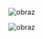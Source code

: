 ![obraz](https://github.com/user-attachments/assets/8931b296-8bc8-4e67-a393-8ee6ca77064d)

![obraz](https://github.com/user-attachments/assets/8b906a80-fdba-4fe2-88e0-9c157d15e60d)
